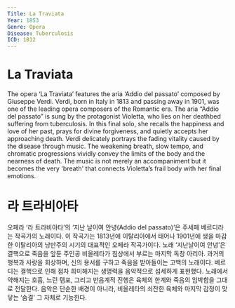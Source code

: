 ```yaml
---
Title: La Traviata
Year: 1853
Genre: Opera
Disease: Tuberculosis
ICD: 1B12
---
```


# La Traviata

The opera ‘La Traviata’ features the aria ‘Addio del passato’ composed by Giuseppe Verdi. Verdi, born in Italy in 1813 and passing away in 1901, was one of the leading opera composers of the Romantic era. The aria “Addio del passato” is sung by the protagonist Violetta, who lies on her deathbed suffering from tuberculosis. In this final solo, she recalls the happiness and love of her past, prays for divine forgiveness, and quietly accepts her approaching death. Verdi delicately portrays the fading vitality caused by the disease through music. The weakening breath, slow tempo, and chromatic progressions vividly convey the limits of the body and the nearness of death. The music is not merely an accompaniment but it becomes the very 'breath' that connects Violetta’s frail body with her final emotions.

# 라 트라비아타

오페라 ‘라 트라비아타’의 ‘지난 날이여 안녕(Addio del passato)’은 주세페 베르디라는 작곡가의 노래이다. 이 작곡가는 1813년에 이탈리아에서 태어나 1901년에 생을 마감한 이탈리아의 낭만주의 시기의 대표적인 오페라 작곡가이다. 노래 ‘지난날이여 안녕’은 결핵으로 죽음을 앞둔 주인공 비올레타가 침상에서 부르는 마지막 독창 아리아. 과거의 행복과 사랑을 회상하며, 신의 용서를 구하고 죽음을 받아들이는 고백의 노래이다. 베르디는 결핵으로 인해 점차 희미해지는 생명력을 음악적으로 섬세하게 표현했다. 노래에서 약해지는 호흡, 느린 템포, 그리고 반음계적 진행은 육체의 한계와 죽음의 임박함을 그대로 전달한다. 음악은 단순한 배경이 아니라, 비올레타의 쇠잔한 육체와 마지막 감정이 맞닿는 ‘숨결’ 그 자체로 기능한다.
